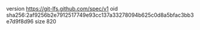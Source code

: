 version https://git-lfs.github.com/spec/v1
oid sha256:2af9256b2e7912517749e93cc137a33278094b625c0d8a5bfac3bb3e7d9f8d96
size 820
